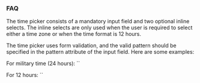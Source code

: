 ### FAQ

The time picker consists of a mandatory input field and two optional inline selects. The inline selects are only used when the user is required to select either a time zone or when the time format is 12 hours.

The time picker uses form validation, and the valid pattern should be specified in the pattern attribute of the input field. Here are some examples:

For military time (24 hours):
``

For 12 hours:
``
